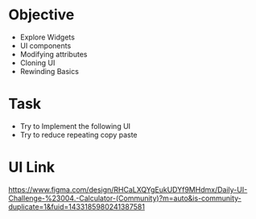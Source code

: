 # Objective 
- Explore Widgets
- UI components 
- Modifying attributes
- Cloning UI
- Rewinding Basics 

# Task
- Try to Implement the following UI
- Try to reduce repeating copy paste

# UI Link

https://www.figma.com/design/RHCaLXQYgEukUDYf9MHdmx/Daily-UI-Challenge-%23004.-Calculator-(Community)?m=auto&is-community-duplicate=1&fuid=1433185980241387581
